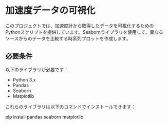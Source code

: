 # 加速度データの可視化

このプロジェクトでは、加速度計から取得したデータを可視化するためのPythonスクリプトを提供しています。Seabornライブラリを使用して、異なるソースからのデータを比較する時系列プロットを作成します。

## 必要条件

以下のライブラリが必要です：

- Python 3.x
- Pandas
- Seaborn
- Matplotlib

これらのライブラリは以下のコマンドでインストールできます：

pip install pandas seaborn matplotlib
